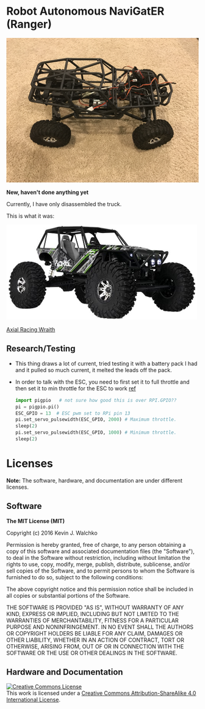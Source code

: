 # Robot Autonomous NaviGatER (Ranger)

![](pics/robot.JPG)

**New, haven't done anything yet**

Currently, I have only disassembled the truck. 

This is what it was:

![](pics/wraith-angle.jpg)

[Axial Racing Wraith](http://www.axialracing.com/products/ax90018)

## Research/Testing

- This thing draws a lot of current, tried testing it with a battery pack I had
  and it pulled so much current, it melted the leads off the pack.
- In order to talk with the ESC, you need to first set it to full throttle and
  then set it to min throttle for the ESC to work [ref](http://www.rototron.info/raspberry-pi-esc-motor-tutorial/)
  
	```python
	import pigpio   # not sure how good this is over RPI.GPIO??
	pi = pigpio.pi()
	ESC_GPIO = 13  # ESC pwm set to RPi pin 13
	pi.set_servo_pulsewidth(ESC_GPIO, 2000) # Maximum throttle.
	sleep(2)
	pi.set_servo_pulsewidth(ESC_GPIO, 1000) # Minimum throttle.
	sleep(2)
	```


# Licenses

**Note:** The software, hardware, and documentation are under different licenses.

## Software

**The MIT License (MIT)**

Copyright (c) 2016 Kevin J. Walchko

Permission is hereby granted, free of charge, to any person obtaining a copy of
this software and associated documentation files (the "Software"), to deal in
the Software without restriction, including without limitation the rights to
use, copy, modify, merge, publish, distribute, sublicense, and/or sell copies
of the Software, and to permit persons to whom the Software is furnished to do
so, subject to the following conditions:

The above copyright notice and this permission notice shall be included in all
copies or substantial portions of the Software.

THE SOFTWARE IS PROVIDED "AS IS", WITHOUT WARRANTY OF ANY KIND, EXPRESS OR
IMPLIED, INCLUDING BUT NOT LIMITED TO THE WARRANTIES OF MERCHANTABILITY, FITNESS
FOR A PARTICULAR PURPOSE AND NONINFRINGEMENT. IN NO EVENT SHALL THE AUTHORS OR
COPYRIGHT HOLDERS BE LIABLE FOR ANY CLAIM, DAMAGES OR OTHER LIABILITY, WHETHER
IN AN ACTION OF CONTRACT, TORT OR OTHERWISE, ARISING FROM, OUT OF OR IN
CONNECTION WITH THE SOFTWARE OR THE USE OR OTHER DEALINGS IN THE SOFTWARE.

## Hardware and Documentation

<a rel="license" href="http://creativecommons.org/licenses/by-sa/4.0/">
	<img alt="Creative Commons License" style="border-width:0" src="https://i.creativecommons.org/l/by-sa/4.0/88x31.png" />
</a>
<br />This work is licensed under a <a rel="license" href="http://creativecommons.org/licenses/by-sa/4.0/">Creative Commons Attribution-ShareAlike 4.0 International License</a>.
